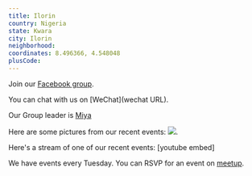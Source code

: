 ```yaml
---
title: Ilorin
country: Nigeria
state: Kwara
city: Ilorin
neighborhood: 
coordinates: 8.496366, 4.548048
plusCode:
---
```

Join our [Facebook group](https://www.facebook.com/groups/free.code.camp.ilorin.nigeria).

You can chat with us on [WeChat](wechat URL).

Our Group leader is [Miya](freecodecamp.org/miya)

Here are some pictures from our recent events:
![](https://freecodecampilorin.github.io/images/meetup.jpg).

Here's a stream of one of our recent events:
[youtube embed]

We have events every Tuesday. You can RSVP for an event on [meetup](meetupurl).
